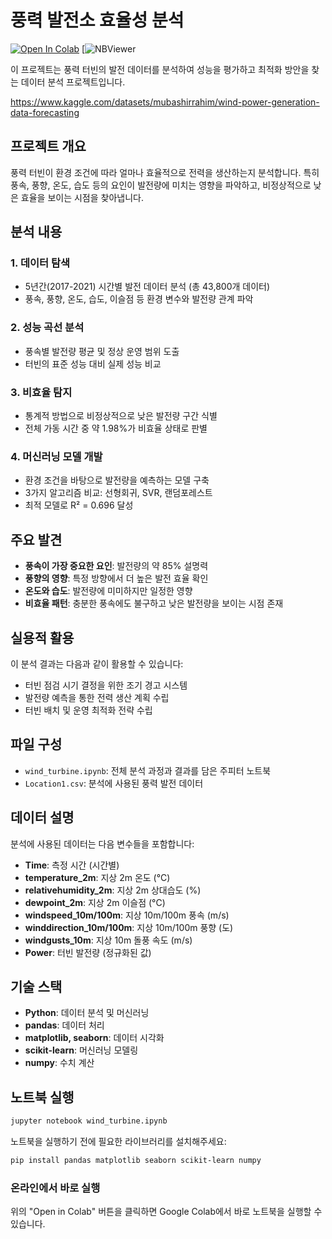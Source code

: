# 풍력 발전소 효율성 분석

[![Open In Colab](https://colab.research.google.com/assets/colab-badge.svg)](https://colab.research.google.com/github/imjeasung/Wind-Turbine-Production-Efficiency-Optimization-Analysis/blob/main/wind_turbine.ipynb)
[![NBViewer](https://nbviewer.org/github/imjeasung/Wind-Turbine-Production-Efficiency-Optimization-Analysis/blob/ec33637b44ee295d9b36e0373549b922ab2272a6/wind_turbine.ipynb)

이 프로젝트는 풍력 터빈의 발전 데이터를 분석하여 성능을 평가하고 최적화 방안을 찾는 데이터 분석 프로젝트입니다.

https://www.kaggle.com/datasets/mubashirrahim/wind-power-generation-data-forecasting

## 프로젝트 개요

풍력 터빈이 환경 조건에 따라 얼마나 효율적으로 전력을 생산하는지 분석합니다. 특히 풍속, 풍향, 온도, 습도 등의 요인이 발전량에 미치는 영향을 파악하고, 비정상적으로 낮은 효율을 보이는 시점을 찾아냅니다.

## 분석 내용

### 1. 데이터 탐색
- 5년간(2017-2021) 시간별 발전 데이터 분석 (총 43,800개 데이터)
- 풍속, 풍향, 온도, 습도, 이슬점 등 환경 변수와 발전량 관계 파악

### 2. 성능 곡선 분석
- 풍속별 발전량 평균 및 정상 운영 범위 도출
- 터빈의 표준 성능 대비 실제 성능 비교

### 3. 비효율 탐지
- 통계적 방법으로 비정상적으로 낮은 발전량 구간 식별
- 전체 가동 시간 중 약 1.98%가 비효율 상태로 판별

### 4. 머신러닝 모델 개발
- 환경 조건을 바탕으로 발전량을 예측하는 모델 구축
- 3가지 알고리즘 비교: 선형회귀, SVR, 랜덤포레스트
- 최적 모델로 R² = 0.696 달성

## 주요 발견

- **풍속이 가장 중요한 요인**: 발전량의 약 85% 설명력
- **풍향의 영향**: 특정 방향에서 더 높은 발전 효율 확인
- **온도와 습도**: 발전량에 미미하지만 일정한 영향
- **비효율 패턴**: 충분한 풍속에도 불구하고 낮은 발전량을 보이는 시점 존재

## 실용적 활용

이 분석 결과는 다음과 같이 활용할 수 있습니다:

- 터빈 점검 시기 결정을 위한 조기 경고 시스템
- 발전량 예측을 통한 전력 생산 계획 수립
- 터빈 배치 및 운영 최적화 전략 수립

## 파일 구성

- `wind_turbine.ipynb`: 전체 분석 과정과 결과를 담은 주피터 노트북
- `Location1.csv`: 분석에 사용된 풍력 발전 데이터

## 데이터 설명

분석에 사용된 데이터는 다음 변수들을 포함합니다:

- **Time**: 측정 시간 (시간별)
- **temperature_2m**: 지상 2m 온도 (°C)
- **relativehumidity_2m**: 지상 2m 상대습도 (%)
- **dewpoint_2m**: 지상 2m 이슬점 (°C)
- **windspeed_10m/100m**: 지상 10m/100m 풍속 (m/s)
- **winddirection_10m/100m**: 지상 10m/100m 풍향 (도)
- **windgusts_10m**: 지상 10m 돌풍 속도 (m/s)
- **Power**: 터빈 발전량 (정규화된 값)

## 기술 스택

- **Python**: 데이터 분석 및 머신러닝
- **pandas**: 데이터 처리
- **matplotlib, seaborn**: 데이터 시각화
- **scikit-learn**: 머신러닝 모델링
- **numpy**: 수치 계산

## 노트북 실행

```bash
jupyter notebook wind_turbine.ipynb
```

노트북을 실행하기 전에 필요한 라이브러리를 설치해주세요:

```bash
pip install pandas matplotlib seaborn scikit-learn numpy
```

### 온라인에서 바로 실행
위의 "Open in Colab" 버튼을 클릭하면 Google Colab에서 바로 노트북을 실행할 수 있습니다.
